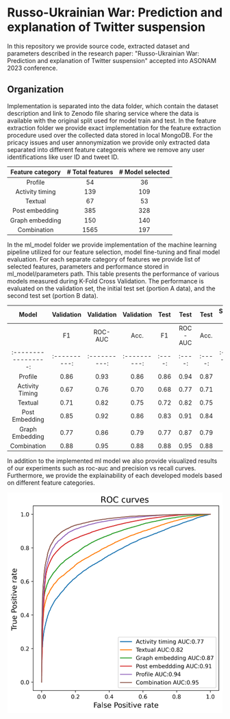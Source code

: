 # Russo-Ukrainian War: Prediction and explanation of Twitter suspension

In this repository we provide source code, extracted dataset and parameters described in the research paper: "Russo-Ukrainian War: Prediction and explanation of
Twitter suspension" accepted into ASONAM 2023 conference.

## Organization
Implementation is separated into the data folder, which contain the dataset description and link to Zenodo file sharing service where the data is available with the original split used for model train and test.
In the feature extraction folder we provide exact implementation for the feature extraction procedure used over the collected data stored in local MongoDB. For the pricacy issues and user annonymization we provide only extracted data separated into different feature categoreis where we remove any user identifications like user ID and tweet ID.

| Feature category | # Total features | # Model selected  |
| :---:   | :---: | :---: |
| Profile | 54   | 36   |
| Activity timing | 139   | 109   |
| Textual | 67   | 53   |
| Post embedding | 385   | 328   |
| Graph embedding | 150   | 140   |
| Combination | 1565   | 197   |


In the ml_model folder we provide implementation of the machine learning pipeline utilized for our feature selection, model fine-tuning and final model evaluation. For each separate category of features we provide list of selected features, parameters and performance stored in ml_model/parameters path.
This table presents the performance of various models measured during K-Fold Cross Validation. The performance is evaluated on the validation set, the initial test set (portion A data), and the second test set (portion B data).

| Model             | Validation | Validation | Validation | Test | Test | Test | Second Test | Second Test | Second Test |
|:-----------------:|:----------:|:----------:|:----------:|:----:|:----:|:----:|:-----------:|:-----------:|:-----------:|
|                   |     F1     |   ROC-AUC  |    Acc.    |  F1  |ROC-AUC| Acc. |     F1      |   ROC-AUC   |    Acc.     |
|:-----------------:|:----------:|:----------:|:----------:|:----:|:----:|:----:|:-----------:|:-----------:|:-----------:|
| Profile           |   0.86     |    0.93    |    0.86    | 0.86 | 0.94 | 0.87 |    0.79     |    0.90     |    0.81     |
| Activity Timing   |   0.67     |    0.76    |    0.70    | 0.68 | 0.77 | 0.71 |    0.45     |    0.62     |    0.58     |
| Textual           |   0.71     |    0.82    |    0.75    | 0.72 | 0.82 | 0.75 |    0.44     |    0.63     |    0.59     |
| Post Embedding    |   0.85     |    0.92    |    0.86    | 0.83 | 0.91 | 0.84 |    0.00     |    0.73     |    0.50     |
| Graph Embedding   |   0.77     |    0.86    |    0.79    | 0.77 | 0.87 | 0.79 |    0.21     |    0.50     |    0.50     |
| Combination       |   0.88     |    0.95    |    0.88    | 0.88 | 0.95 | 0.88 |    0.75     |    0.89     |    0.79     |


In addition to the implemented ml model we also provide visualized results of our experiments such as roc-auc and precision vs recall curves. Furthermore, we provide the explainability of each developed models based on different feature categories.

![roc-auc curve](https://github.com/alexdrk14/TwitterSuspension/blob/main/plots/roc_curves.png?raw=true)


